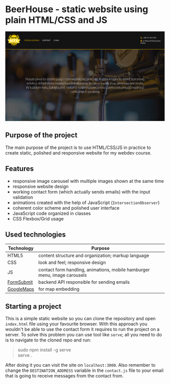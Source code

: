 # BeerHouse - static website using plain HTML/CSS and JS

![project_preview](./page_preview.png)

## Purpose of the project
The main purpose of the project is to use HTML/CSS/JS in practice to create static, polished and responsive website for my webdev course.

## Features
- responsive image carousel with multiple images shown at the same time
- responsive website design
- working contact form (which actually sends emails) with the input validation
- animations created with the help of JavaScript (`IntersectionObserver`)
- coherent color scheme and polished user interface
- JavaScript code organized in classes
- CSS Flexbox/Grid usage

## Used technologies
|  Technology   | Purpose       |
| ------------- | ------------- |
|  HTML5        | content structure and organization; markup language  |
|  CSS          | look and feel; responsive design  |
|  JS           | contact form handling, animations, mobile hamburger menu, image carousels |
|  [FormSubmit](https://formsubmit.co/) | backend API responsible for sending emails |
|  [GoogleMaps](https://www.google.pl/maps/preview) | for map embedding|

## Starting a project
This is a simple static website so you can clone the repository and open `index.html` file using your favourite browser. With this approach you wouldn't be able to use
the contact form it requires to run the project on a server. 
To solve this problem you can use tool like `serve`; all you need to do is to navigate to the cloned repo and run:

> sudo npm install -g serve<br>
> serve .

After doing it you can visit the site on `localhost:3000`. Also remember to change the `DESTINATION_ADDRESS` variable in the `contact.js` file to your email that is going
to receive messages from the contact from.
